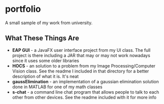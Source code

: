 # portfolio
A small sample of my work from university.

## What These Things Are
* **EAP GUI** - a JavaFX user interface project from my UI class. The full project is there including a JAR that may or may not work nowadays since it uses some older libraries
* **HOCS** - an solution to a problem from my Image Processing/Computer Vision class. See the readme I included in that directory for a better description of what it is. It's neat
* **gaussElimination** - an implementation of a gaussian elimination solution done in MATLAB for one of my math classes
* **s-chat** - a command line chat program that allows people to talk to each other from other devices. See the readme included with it for more info
